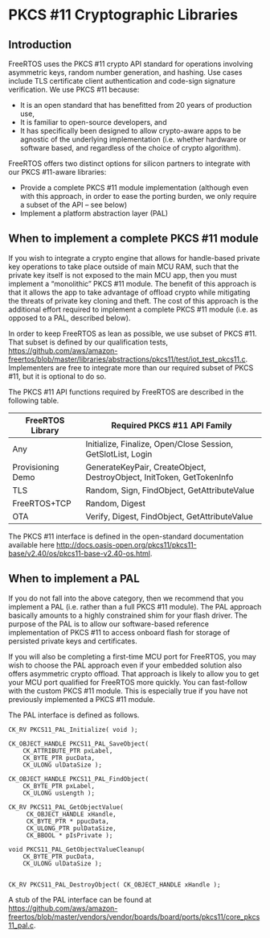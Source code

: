 # PKCS #11 Cryptographic Libraries #
## Introduction ##
FreeRTOS uses the PKCS #11 crypto API standard for operations involving asymmetric keys, random number generation, and hashing. Use cases include TLS certificate client authentication and code-sign signature verification.  We use PKCS #11 because:
* It is an open standard that has benefitted from 20 years of production use, 
* It is familiar to open-source developers, and 
* It has specifically been designed to allow crypto-aware apps to be agnostic of the underlying implementation (i.e. whether hardware or software based, and regardless of the choice of crypto algorithm). 
 
FreeRTOS offers two distinct options for silicon partners to integrate with our PKCS #11-aware libraries:
 
* Provide a complete PKCS #11 module implementation (although even with this approach, in order to ease the porting burden, we only require a subset of the API – see below)
* Implement a platform abstraction layer (PAL) 

## When to implement a complete PKCS #11 module ##
If you wish to integrate a crypto engine that allows for handle-based private key operations to take place outside of main MCU RAM, such that the private key itself is not exposed to the main MCU app, then you must implement a “monolithic” PKCS #11 module. The benefit of this approach is that it allows the app to take advantage of offload crypto while mitigating the threats of private key cloning and theft. The cost of this approach is the additional effort required to implement a complete PKCS #11 module (i.e. as opposed to a PAL, described below).
 
In order to keep FreeRTOS as lean as possible, we use subset of PKCS #11. That subset is defined by our qualification tests, https://github.com/aws/amazon-freertos/blob/master/libraries/abstractions/pkcs11/test/iot_test_pkcs11.c. Implementers are free to integrate more than our required subset of PKCS #11, but it is optional to do so. 
 
The PKCS #11 API functions required by FreeRTOS are described in the following table. 

FreeRTOS Library | Required PKCS #11 API Family
----------------------- | ----------------------------
Any | Initialize, Finalize, Open/Close Session, GetSlotList, Login
Provisioning Demo | GenerateKeyPair, CreateObject, DestroyObject, InitToken, GetTokenInfo
TLS | Random, Sign, FindObject, GetAttributeValue
FreeRTOS+TCP | Random, Digest
OTA | Verify, Digest, FindObject, GetAttributeValue
 
The PKCS #11 interface is defined in the open-standard documentation available here http://docs.oasis-open.org/pkcs11/pkcs11-base/v2.40/os/pkcs11-base-v2.40-os.html.

## When to implement a PAL ##
If you do not fall into the above category, then we recommend that you implement a PAL (i.e. rather than a full PKCS #11 module). The PAL approach basically amounts to a highly constrained shim for your flash driver. The purpose of the PAL is to allow our software-based reference implementation of PKCS #11 to access onboard flash for storage of persisted private keys and certificates.
 
If you will also be completing a first-time MCU port for FreeRTOS, you may wish to choose the PAL approach even if your embedded solution also offers asymmetric crypto offload. That approach is likely to allow you to get your MCU port qualified for FreeRTOS more quickly. You can fast-follow with the custom PKCS #11 module. This is especially true if you have not previously implemented a PKCS #11 module.
 
The PAL interface is defined as follows.
```
CK_RV PKCS11_PAL_Initialize( void );

CK_OBJECT_HANDLE PKCS11_PAL_SaveObject( 
    CK_ATTRIBUTE_PTR pxLabel,
    CK_BYTE_PTR pucData,
    CK_ULONG ulDataSize );
 
CK_OBJECT_HANDLE PKCS11_PAL_FindObject( 
    CK_BYTE_PTR pxLabel,
    CK_ULONG usLength );
 
CK_RV PKCS11_PAL_GetObjectValue(
     CK_OBJECT_HANDLE xHandle,
     CK_BYTE_PTR * ppucData,
     CK_ULONG_PTR pulDataSize,
     CK_BBOOL * pIsPrivate );
 
void PKCS11_PAL_GetObjectValueCleanup( 
    CK_BYTE_PTR pucData,
    CK_ULONG ulDataSize );
    

CK_RV PKCS11_PAL_DestroyObject( CK_OBJECT_HANDLE xHandle );
```
A stub of the PAL interface can be found at https://github.com/aws/amazon-freertos/blob/master/vendors/vendor/boards/board/ports/pkcs11/core_pkcs11_pal.c.
